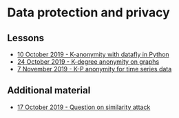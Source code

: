 # Data protection and privacy

## Lessons

- [10 October 2019 - K-anonymity with datafly in Python](2019-10-10-K-Anonymity-Datafly/README.md)
- [24 October 2019 - K-degree anonymity on graphs](2019-10-24-Graph-K-Degree-Anonymity/README.md)
- [7 November 2019 - K-P anonymity for time series data](2019-11-7-K-P-Anonymity/README.md)

## Additional material

- [17 October 2019 - Question on similarity attack](2019-10-17-Question-On-Similarity-Attack/README.md)
